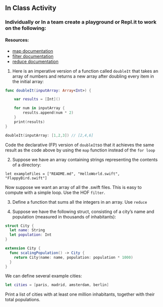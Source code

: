 
## In Class Activity

### Individually or In a team create a playground or Repl.it to work on the following:

#### Resources:
- [map documentation](https://developer.apple.com/documentation/swift/array/3017522-map)
- [filter documentation](https://developer.apple.com/documentation/swift/sequence/3018365-filter)
- [reduce documentation](https://developer.apple.com/documentation/swift/array/2298686-reduce)

1. Here is an imperative version of a function called `doubleIt` that takes an array of numbers and returns a new array after doubling every item in the initial array:

```swift
func doubleIt(inputArray: Array<Int>) {

    var results = [Int]()

    for num in inputArray {
        results.append(num * 2)
    }
    print(results)
}

doubleIt(inputArray: [1,2,3]) // [2,4,6]
```

Code the declarative (FP) version of `doubleIt`so that it achieves the same result as the code above by using the `map` function instead of the `for loop`

<!--
```swift
func doubleIt(inputArray: Array<Int>) {

    // TODO: Use map here...
    let results = ??
    print(results)
}

doubleIt(inputArray: [1,2,3]) // [2,4,6]
```
-->

2. Suppose we have an array containing strings representing the contents of a directory:

`let exampleFiles = ["README.md", "HelloWorld.swift", "FlappyBird.swift"]`

Now suppose we want an array of all the .swift files. This is easy to compute with a simple loop. Use the HOF `filter`.

3. Define a function that sums all the integers in an array. Use `reduce`

4. Suppose we have the following struct, consisting of a city’s name and population (measured in thousands of inhabitants):

```swift
struct City {
  let name: String
  let population: Int
}

extension City {
  func scalingPopulation() -> City {
    return City(name: name, population: population * 1000)
  }
}
```
We can define several example cities:

```swift
let cities = [paris, madrid, amsterdam, berlin]
```

Print a list of cities with at least one million inhabitants, together with their total populations.
